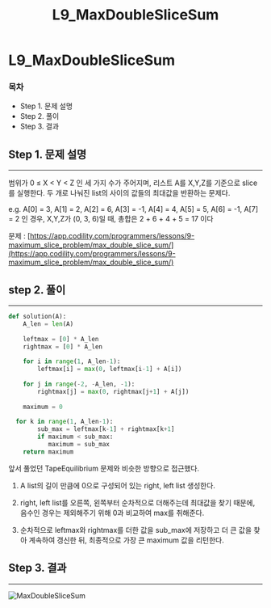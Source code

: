 ﻿---  
title:  "L9_MaxDoubleSliceSum"  
  
categories:  
 - Codility
tags:  
 - Study, Codility
 
---

# L9_MaxDoubleSliceSum
### 목차

-  Step 1. 문제 설명
-  Step 2. 풀이
-  Step 3. 결과

## Step 1. 문제 설명
---
범위가 0 ≤ X < Y < Z 인 세 가지 수가 주어지며, 리스트 A를 X,Y,Z를 기준으로 slice를 실행한다. 두 개로 나눠진 list의 사이의 값들의 최대값을 반환하는 문제다.

e.g. A[0] = 3, A[1] = 2, A[2] = 6, A[3] = -1, A[4] = 4, A[5] = 5, A[6] = -1, A[7] = 2 인 경우, X,Y,Z가  (0, 3, 6)일 때, 총합은 2 + 6 + 4 + 5 = 17 이다

문제 : 
[https://app.codility.com/programmers/lessons/9-maximum_slice_problem/max_double_slice_sum/](https://app.codility.com/programmers/lessons/9-maximum_slice_problem/max_double_slice_sum/)

## step 2. 풀이
---
```python
def solution(A):  
    A_len = len(A)  
  
    leftmax = [0] * A_len  
    rightmax = [0] * A_len  
  
    for i in range(1, A_len-1):  
        leftmax[i] = max(0, leftmax[i-1] + A[i])  
  
    for j in range(-2, -A_len, -1):  
        rightmax[j] = max(0, rightmax[j+1] + A[j])  
  
    maximum = 0  
  
  for k in range(1, A_len-1):  
        sub_max = leftmax[k-1] + rightmax[k+1]  
        if maximum < sub_max:  
           maximum = sub_max  
    return maximum
```
앞서 풀었던 TapeEquilibrium 문제와 비슷한 방향으로 접근했다.

1. A list의 길이 만큼에 0으로 구성되어 있는 right, left list 생성한다.

2. right, left list를 오른쪽, 왼쪽부터 순차적으로 더해주는데 최대값을 찾기 때문에, 음수인 경우는 제외해주기 위해 0과 비교하여 max를 취해준다.

3. 순차적으로 leftmax와 rightmax를 더한 값을 sub_max에 저장하고 더 큰 값을 찾아 계속하여 갱신한 뒤, 최종적으로 가장 큰 maximum 값을 리턴한다.

## Step 3. 결과
---
![MaxDoubleSliceSum](https://user-images.githubusercontent.com/59912557/76588117-87861f80-6529-11ea-9eb7-52ef98623df7.PNG)


